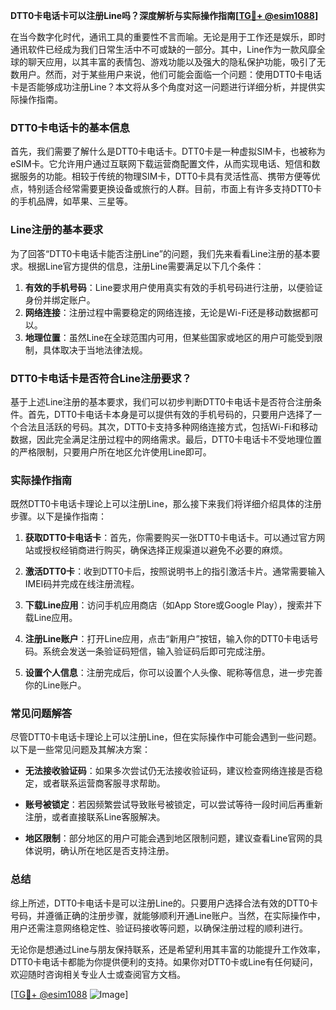**DTT0卡电话卡可以注册Line吗？深度解析与实际操作指南[[TG💪+ @esim1088](https://t.me/s/esim1088)]**

在当今数字化时代，通讯工具的重要性不言而喻。无论是用于工作还是娱乐，即时通讯软件已经成为我们日常生活中不可或缺的一部分。其中，Line作为一款风靡全球的聊天应用，以其丰富的表情包、游戏功能以及强大的隐私保护功能，吸引了无数用户。然而，对于某些用户来说，他们可能会面临一个问题：使用DTT0卡电话卡是否能够成功注册Line？本文将从多个角度对这一问题进行详细分析，并提供实际操作指南。

### DTT0卡电话卡的基本信息

首先，我们需要了解什么是DTT0卡电话卡。DTT0卡是一种虚拟SIM卡，也被称为eSIM卡。它允许用户通过互联网下载运营商配置文件，从而实现电话、短信和数据服务的功能。相较于传统的物理SIM卡，DTT0卡具有灵活性高、携带方便等优点，特别适合经常需要更换设备或旅行的人群。目前，市面上有许多支持DTT0卡的手机品牌，如苹果、三星等。

### Line注册的基本要求

为了回答“DTT0卡电话卡能否注册Line”的问题，我们先来看看Line注册的基本要求。根据Line官方提供的信息，注册Line需要满足以下几个条件：

1. **有效的手机号码**：Line要求用户使用真实有效的手机号码进行注册，以便验证身份并绑定账户。
2. **网络连接**：注册过程中需要稳定的网络连接，无论是Wi-Fi还是移动数据都可以。
3. **地理位置**：虽然Line在全球范围内可用，但某些国家或地区的用户可能受到限制，具体取决于当地法律法规。

### DTT0卡电话卡是否符合Line注册要求？

基于上述Line注册的基本要求，我们可以初步判断DTT0卡电话卡是否符合注册条件。首先，DTT0卡电话卡本身是可以提供有效的手机号码的，只要用户选择了一个合法且活跃的号码。其次，DTT0卡支持多种网络连接方式，包括Wi-Fi和移动数据，因此完全满足注册过程中的网络需求。最后，DTT0卡电话卡不受地理位置的严格限制，只要用户所在地区允许使用Line即可。

### 实际操作指南

既然DTT0卡电话卡理论上可以注册Line，那么接下来我们将详细介绍具体的注册步骤。以下是操作指南：

1. **获取DTT0卡电话卡**：首先，你需要购买一张DTT0卡电话卡。可以通过官方网站或授权经销商进行购买，确保选择正规渠道以避免不必要的麻烦。
   
2. **激活DTT0卡**：收到DTT0卡后，按照说明书上的指引激活卡片。通常需要输入IMEI码并完成在线注册流程。

3. **下载Line应用**：访问手机应用商店（如App Store或Google Play），搜索并下载Line应用。

4. **注册Line账户**：打开Line应用，点击“新用户”按钮，输入你的DTT0卡电话号码。系统会发送一条验证码短信，输入验证码后即可完成注册。

5. **设置个人信息**：注册完成后，你可以设置个人头像、昵称等信息，进一步完善你的Line账户。

### 常见问题解答

尽管DTT0卡电话卡理论上可以注册Line，但在实际操作中可能会遇到一些问题。以下是一些常见问题及其解决方案：

- **无法接收验证码**：如果多次尝试仍无法接收验证码，建议检查网络连接是否稳定，或者联系运营商客服寻求帮助。
  
- **账号被锁定**：若因频繁尝试导致账号被锁定，可以尝试等待一段时间后再重新注册，或者直接联系Line客服解决。

- **地区限制**：部分地区的用户可能会遇到地区限制问题，建议查看Line官网的具体说明，确认所在地区是否支持注册。

### 总结

综上所述，DTT0卡电话卡是可以注册Line的。只要用户选择合法有效的DTT0卡号码，并遵循正确的注册步骤，就能够顺利开通Line账户。当然，在实际操作中，用户还需注意网络稳定性、验证码接收等问题，以确保注册过程的顺利进行。

无论你是想通过Line与朋友保持联系，还是希望利用其丰富的功能提升工作效率，DTT0卡电话卡都能为你提供便利的支持。如果你对DTT0卡或Line有任何疑问，欢迎随时咨询相关专业人士或查阅官方文档。

[[TG💪+ @esim1088](https://t.me/s/esim1088) ![Image](https://i.postimg.cc/4NQfJmqS/Snipaste-2025-05-13-00-14-12.png)]